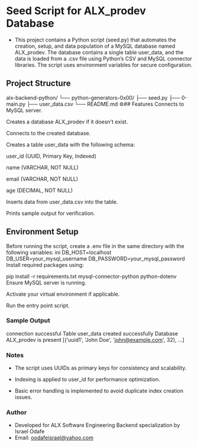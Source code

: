 # Seed Script for ALX_prodev Database
- This project contains a Python script (seed.py) that automates the creation, setup, and data population of a MySQL database named ALX_prodev. The database contains a single table user_data, and the data is loaded from a .csv file using Python’s CSV and MySQL connector libraries. The script uses environment variables for secure configuration.

##  Project Structure
alx-backend-python/
└── python-generators-0x00/
    ├── seed.py
    ├── 0-main.py
    ├── user_data.csv
    └── README.md
⚙️## Features
Connects to MySQL server.

Creates a database ALX_prodev if it doesn't exist.

Connects to the created database.

Creates a table user_data with the following schema:

user_id (UUID, Primary Key, Indexed)

name (VARCHAR, NOT NULL)

email (VARCHAR, NOT NULL)

age (DECIMAL, NOT NULL)

Inserts data from user_data.csv into the table.

Prints sample output for verification.

## Environment Setup
Before running the script, create a .env file in the same directory with the following variables:
ini
DB_HOST=localhost
DB_USER=your_mysql_username
DB_PASSWORD=your_mysql_password
 Install required packages using:

pip install -r requirements.txt
mysql-connector-python
python-dotenv
Ensure MySQL server is running.

Activate your virtual environment if applicable.

Run the entry point script.

###  Sample Output

connection successful
Table user_data created successfully
Database ALX_prodev is present
[('uuid1', 'John Doe', 'john@example.com', 32), ...]
###  Notes
- The script uses UUIDs as primary keys for consistency and scalability.

- Indexing is applied to user_id for performance optimization.

- Basic error handling is implemented to avoid duplicate index creation issues.

### Author
- Developed for ALX Software Engineering Backend specialization by Israel Odafe
- Email: oodafeisrael@yahoo.com
